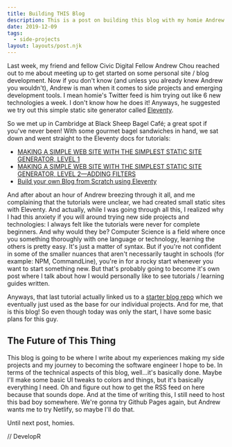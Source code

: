 ```yaml
---
title: Building THIS Blog
description: This is a post on building this blog with my homie Andrew Chou.
date: 2019-12-09
tags:
  - side-projects
layout: layouts/post.njk
---
```

Last week, my friend and fellow Civic Digital Fellow Andrew Chou reached out to me about meeting up to get started on some personal site / blog development. Now if you don't know (and unless you already knew Andrew you wouldn't), Andrew is man when it comes to side projects and emerging development tools. I mean homie's Twitter feed is him trying out like 6 new technologies a week. I don't know how he does it! Anyways, he suggested we try out this simple static site generator called [Eleventy](https://www.11ty.dev/). 

So we met up in Cambridge at Black Sheep Bagel Café; a great spot if you've never been! With some gourmet bagel sandwiches in hand, we sat down and went straight to the Eleventy docs for tutorials: 
- [MAKING A SIMPLE WEB SITE WITH THE SIMPLEST STATIC SITE GENERATOR, LEVEL 1](https://www.zachleat.com/web/eleventy-tutorial-level-1/)
- [MAKING A SIMPLE WEB SITE WITH THE SIMPLEST STATIC SITE GENERATOR, LEVEL 2—ADDING FILTERS](https://www.zachleat.com/web/eleventy-tutorial-level-2/)
- [Build your own Blog from Scratch using Eleventy](https://www.filamentgroup.com/lab/build-a-blog/)

And after about an hour of Andrew breezing through it all, and me complaining that the tutorials were unclear, we had created small static sites with Eleventy. And actually, while I was going through all this, I realized why I had this anxiety if you will around trying new side projects and technologies: I always felt like the tutorials were never for complete beginners. And why would they be? Computer Science is a field where once you something thoroughly with one language or technology, learning the others is pretty easy. It's just a matter of syntax. But if you're not confident in some of the smaller nuances that aren't necessarily taught in schools (for example: NPM, CommandLine), you're in for a rocky start whenever you want to start something new. But that's probably going to become it's own post where I talk about how I would personally like to see tutorials / learning guides written.

Anyways, that last tutorial actually linked us to a [starter blog repo](https://github.com/11ty/eleventy-base-blog) which we eventually just used as the base for our individual projects. And for me, that is this blog! So even though today was only the start, I have some basic plans for this guy.

## The Future of This Thing

This blog is going to be where I write about my experiences making my side projects and my journey to becoming the software engineer I hope to be. In terms of the technical aspects of this blog, well...it's basically done. Maybe I'll make some basic UI tweaks to colors and things, but it's basically everything I need. Oh and figure out how to get the RSS feed on here because that sounds dope. And at the time of writing this, I still need to host this bad boy somewhere. We're gonna try Github Pages again, but Andrew wants me to try Netlify, so maybe I'll do that.

Until next post, homies.

// DevelopR
